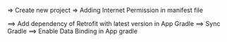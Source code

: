 
=> Create new project
=> Adding Internet Permission in manifest file

==> Add dependency of Retrofit with latest version in App Gradle
==> Sync Gradle
==> Enable Data Binding in App gradle





